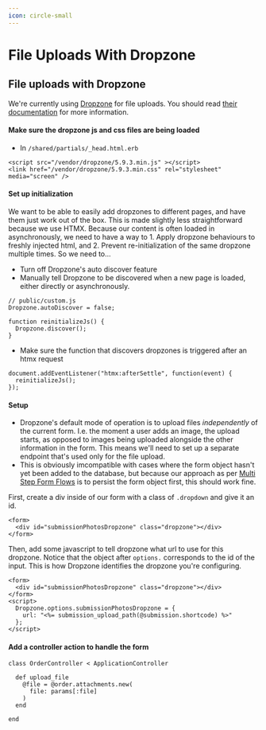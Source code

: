 ```yaml
---
icon: circle-small
---
```


# File Uploads With Dropzone

## File uploads with Dropzone

We're currently using [Dropzone](https://www.dropzone.dev/) for file uploads. You should read [their documentation](https://docs.dropzone.dev/getting-started/setup/declarative) for more information.

#### Make sure the dropzone js and css files are being loaded

* In `/shared/partials/_head.html.erb`

```
<script src="/vendor/dropzone/5.9.3.min.js" ></script>
<link href="/vendor/dropzone/5.9.3.min.css" rel="stylesheet" media="screen" />
```

#### Set up initialization

We want to be able to easily add dropzones to different pages, and have them just work out of the box. This is made slightly less straightforward because we use HTMX. Because our content is often loaded in asynchronously, we need to have a way to 1. Apply dropzone behaviours to freshly injected html, and 2. Prevent re-initialization of the same dropzone multiple times. So we need to...

* Turn off Dropzone's auto discover feature
* Manually tell Dropzone to be discovered when a new page is loaded, either directly or asynchronously.

```
// public/custom.js
Dropzone.autoDiscover = false;

function reinitializeJs() { 
  Dropzone.discover();
}
```

* Make sure the function that discovers dropzones is triggered after an htmx request

```
document.addEventListener("htmx:afterSettle", function(event) {
  reinitializeJs();
});
```

#### Setup

* Dropzone's default mode of operation is to upload files _independently_ of the current form. I.e. the moment a user adds an image, the upload starts, as opposed to images being uploaded alongside the other information in the form. This means we'll need to set up a separate endpoint that's used only for the file upload.
* This is obviously imcompatible with cases where the form object hasn't yet been added to the database, but because our approach as per [Multi Step Form Flows](https://hypergist.io/tony/docs?file=server_for_state.md) is to persist the form object first, this should work fine.

First, create a div inside of our form with a class of `.dropdown` and give it an id.

```
<form>
  <div id="submissionPhotosDropzone" class="dropzone"></div>
</form>
```

Then, add some javascript to tell dropzone what url to use for this dropzone. Notice that the object after `options.` corresponds to the id of the input. This is how Dropzone identifies the dropzone you're configuring.

```
<form>
  <div id="submissionPhotosDropzone" class="dropzone"></div>
</form>
<script>
  Dropzone.options.submissionPhotosDropzone = {
    url: "<%= submission_upload_path(@submission.shortcode) %>"
  };
</script>
```

#### Add a controller action to handle the form

```
class OrderController < ApplicationController

  def upload_file
    @file = @order.attachments.new(
      file: params[:file]
    )
  end

end
```
